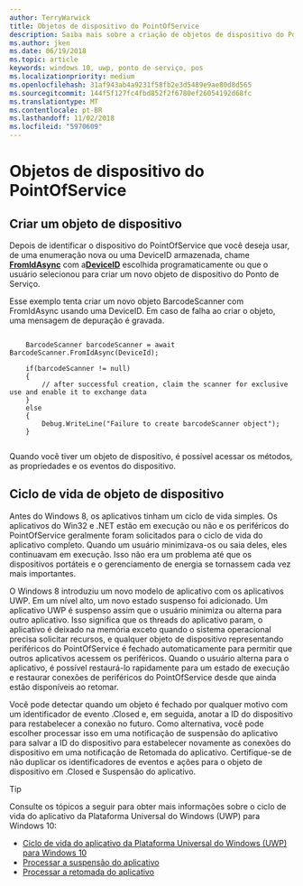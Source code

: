 ```yaml
---
author: TerryWarwick
title: Objetos de dispositivo do PointOfService
description: Saiba mais sobre a criação de objetos de dispositivo do PointOfService
ms.author: jken
ms.date: 06/19/2018
ms.topic: article
keywords: windows 10, uwp, ponto de serviço, pos
ms.localizationpriority: medium
ms.openlocfilehash: 31af943ab4a9231f58fb2e3d5489e9ae80d8d565
ms.sourcegitcommit: 144f5f127fc4fbd852f2f6780ef26054192d68fc
ms.translationtype: MT
ms.contentlocale: pt-BR
ms.lasthandoff: 11/02/2018
ms.locfileid: "5970609"
---
```

# <a name="pointofservice-device-objects"></a>Objetos de dispositivo do PointOfService

## <a name="creating-a-device-object"></a>Criar um objeto de dispositivo
Depois de identificar o dispositivo do PointOfService que você deseja usar, de uma enumeração nova ou uma DeviceID armazenada, chame [**FromIdAsync**](https://docs.microsoft.com/uwp/api/windows.devices.pointofservice.barcodescanner.fromidasync) com a[**DeviceID**](https://docs.microsoft.com/uwp/api/windows.devices.enumeration.deviceinformation.id) escolhida programaticamente ou que o usuário selecionou para criar um novo objeto de dispositivo do Ponto de Serviço.

Esse exemplo tenta criar um novo objeto BarcodeScanner com FromIdAsync usando uma DeviceID. Em caso de falha ao criar o objeto, uma mensagem de depuração é gravada.

```Csharp

    BarcodeScanner barcodeScanner = await BarcodeScanner.FromIdAsync(DeviceId);

    if(barcodeScanner != null)
    {
        // after successful creation, claim the scanner for exclusive use and enable it to exchange data
    }
    else
    {
        Debug.WriteLine("Failure to create barcodeScanner object");
    }
    
```

Quando você tiver um objeto de dispositivo, é possível acessar os métodos, as propriedades e os eventos do dispositivo.  

## <a name="device-object-lifecycle"></a>Ciclo de vida de objeto de dispositivo
Antes do Windows 8, os aplicativos tinham um ciclo de vida simples. Os aplicativos do Win32 e .NET estão em execução ou não e os periféricos do PointOfService geralmente foram solicitados para o ciclo de vida do aplicativo completo. Quando um usuário minimizava-os ou saia deles, eles continuavam em execução. Isso não era um problema até que os dispositivos portáteis e o gerenciamento de energia se tornassem cada vez mais importantes.

O Windows 8 introduziu um novo modelo de aplicativo com os aplicativos UWP. Em um nível alto, um novo estado suspenso foi adicionado. Um aplicativo UWP é suspenso assim que o usuário minimiza ou alterna para outro aplicativo. Isso significa que os threads do aplicativo param, o aplicativo é deixado na memória exceto quando o sistema operacional precisa solicitar recursos, e qualquer objeto de dispositivo representando periféricos do PointOfService é fechado automaticamente para permitir que outros aplicativos acessem os periféricos. Quando o usuário alterna para o aplicativo, é possível restaurá-lo rapidamente para um estado de execução e restaurar conexões de periféricos do PointOfService desde que ainda estão disponíveis ao retomar.

Você pode detectar quando um objeto é fechado por qualquer motivo com um identificador de evento <DeviceObject>.Closed e, em seguida, anotar a ID do dispositivo para restabelecer a conexão no futuro.   Como alternativa, você pode escolher processar isso em uma notificação de suspensão do aplicativo para salvar a ID do dispositivo para estabelecer novamente as conexões do dispositivo em uma notificação de Retomada do aplicativo.  Certifique-se de não duplicar os identificadores de eventos e ações para o objeto de dispositivo em <DeviceObject>.Closed e Suspensão do aplicativo.

> [!TIP]
> Consulte os tópicos a seguir para obter mais informações sobre o ciclo de vida do aplicativo da Plataforma Universal do Windows (UWP) para Windows 10:
> - [Ciclo de vida do aplicativo da Plataforma Universal do Windows (UWP) para Windows 10](../launch-resume/app-lifecycle.md)
> - [Processar a suspensão do aplicativo](../launch-resume/suspend-an-app.md)
> - [Processar a retomada do aplicativo](../launch-resume/resume-an-app.md)
